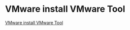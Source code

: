# VMware install VMware Tool
[VMware install VMware Tool](https://aiwithcloud.com/2022/09/16/vmware_install_vmware_tool/)